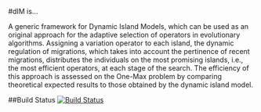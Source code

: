 #dIM is...

A generic framework for Dynamic Island Models, which can be used as an original approach for the adaptive selection of operators in evolutionary algorithms. Assigning a variation operator to each island, the dynamic regulation of migrations, which takes into account the pertinence of recent migrations, distributes the individuals on the most promising islands, i.e., the most efficient operators, at each stage of the search. The efficiency of this approach is assessed on the One-Max problem by comparing theoretical expected results to those obtained by the dynamic island model.

##Build Status [![Build Status](https://travis-ci.org/canercandan/dim.png?branch=master)](https://travis-ci.org/canercandan/dim)
